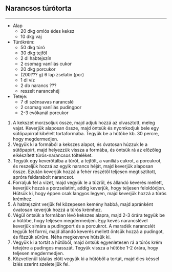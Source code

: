 ## Narancsos túrótorta

------------------------------------------------------------------------------------------------------------------------

-   Alap
    -   20 dkg omlós édes keksz
    -   10 dkg vaj
-   Túrókrém:
    -   50 dkg túró
    -   30 dkg tejföl
    -   2 dl habtejszín
    -   2 csomag vaníliás cukor
    -   20 dkg porcukor
    -   (200??? g) 6 lap zselatin (por)
    -   1 dl víz
    -   2 db narancs ???
    -   reszelt narancshéj
-   Teteje:
    -   7 dl szénsavas narancslé
    -   2 csomag vaníliás pudingpor
    -   2-3 evőkanál porcukor

1.  A kekszet morzsoljuk össze, majd adjuk hozzá az olvasztott, meleg vajat. Keverjük alaposan össze, majd öntsük és nyomkodjuk bele egy sütőpapírral kibélelt tortaformába. Tegyük be a hűtőbe kb. 30 percre, hogy megdermedjen.
2.  Vegyük ki a formából a kekszes alapot, és óvatosan húzzuk le a sütőpapírt, majd helyezzük vissza a formába, és öntsük rá az előzőleg elkészített túrós-narancsos tölteléket.
3.  Tegyük egy keverőtálba a túrót, a tejfölt, a vaníliás cukrot, a porcukrot, és reszeljük hozzá az egyik narancs héját, majd keverjük alaposan össze. Ezután keverjük hozzá a fehér részétől teljesen megtisztított, apróra feldarabolt narancsot.
4.  Forraljuk fel a vizet, majd vegyük le a tűzről, és állandó keverés mellett, keverjük hozzá a porzselatint, addig keverjük, hogy teljesen feloldódjon. Hűtsük ki, hogy éppen csak langyos legyen, majd keverjük hozzá a túrós krémhez.
5.  A habtejszínt verjük fel közepesen kemény habbá, majd apránként óvatosan keverjük hozzá a túrós krémhez.
6.  Végül öntsük a formában lévő kekszes alapra, majd 2-3 órára tegyük be a hűtőbe, hogy teljesen megdermedjen. Egy kevés narancslével keverjük simára a pudingport és a porcukrot. A maradék narancslét tegyük fel forrni, majd állandó keverés mellett öntsük hozzá a pudingot, és főzzük sűrűre. Néha megkeverve hűtsük ki.
7.  Vegyük ki a tortát a hűtőből, majd öntsük egyenletesen rá a túrós krém tetejére a pudingos masszát. Tegyük vissza a hűtőbe 1-2 órára, hogy teljesen megdermedjen.
8.  Közvetlenül tálalás előtt vegyük ki a hűtőből a tortát, majd éles késsel ízlés szerint szeleteljük fel.

